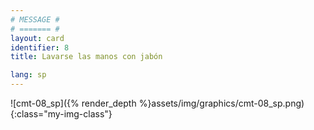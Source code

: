 ```yaml
---
# MESSAGE #
# ======= #
layout: card
identifier: 8
title: Lavarse las manos con jabón

lang: sp
---
```


![cmt-08_sp]({% render_depth %}assets/img/graphics/cmt-08_sp.png){:class="my-img-class"}
